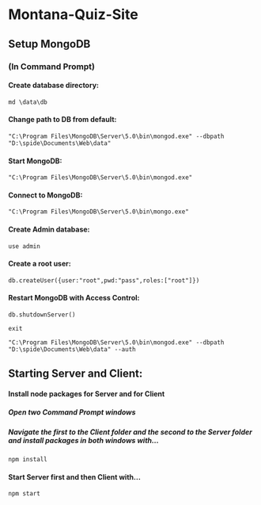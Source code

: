 # Montana-Quiz-Site

## Setup MongoDB

### (In Command Prompt)

#### Create database directory:
	
	md \data\db

#### Change path to DB from default:
	
	"C:\Program Files\MongoDB\Server\5.0\bin\mongod.exe" --dbpath "D:\spide\Documents\Web\data"

#### Start MongoDB:
	
	"C:\Program Files\MongoDB\Server\5.0\bin\mongod.exe"

#### Connect to MongoDB:
	
	"C:\Program Files\MongoDB\Server\5.0\bin\mongo.exe"

#### Create Admin database:
	
	use admin

#### Create a root user:
	
	db.createUser({user:"root",pwd:"pass",roles:["root"]})

#### Restart MongoDB with Access Control:
	
	db.shutdownServer()
	
	exit
	
	"C:\Program Files\MongoDB\Server\5.0\bin\mongod.exe" --dbpath "D:\spide\Documents\Web\data" --auth
	
## Starting Server and Client:

#### Install node packages for Server and for Client
##### Open two Command Prompt windows
##### Navigate the first to the Client folder and the second to the Server folder and install packages in both windows with...

	npm install
	
#### Start Server first and then Client with...

	npm start
